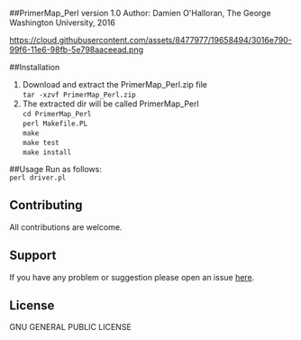 ##PrimerMap_Perl version 1.0
Author: Damien O'Halloran, The George Washington University, 2016

https://cloud.githubusercontent.com/assets/8477977/19658494/3016e790-99f6-11e6-98fb-5e798aaceead.png

##Installation
1. Download and extract the PrimerMap_Perl.zip file  
`tar -xzvf PrimerMap_Perl.zip`  
2. The extracted dir will be called PrimerMap_Perl  
  `cd PrimerMap_Perl`  
  `perl Makefile.PL`  
  `make`  
  `make test`  
  `make install`  

##Usage 
Run as follows:  
  `perl driver.pl`  


## Contributing
All contributions are welcome.

## Support
If you have any problem or suggestion please open an issue [here](https://github.com/dohalloran/PrimerMap_Perl/issues).

## License 
GNU GENERAL PUBLIC LICENSE





